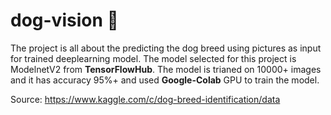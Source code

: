 # dog-vision 🐶
  
  The project is all about the predicting the dog breed using pictures as input for trained deeplearning model. The model selected for this project is ModelnetV2 from **TensorFlowHub**. The model is trianed on 10000+ images and it has accuracy 95%+ and used **Google-Colab** GPU to train the model.
  
  Source: https://www.kaggle.com/c/dog-breed-identification/data
